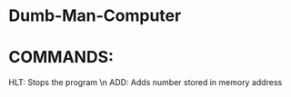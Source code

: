 # Dumb-Man-Computer

# COMMANDS:

HLT: Stops the program \n
ADD: Adds number stored in memory address
